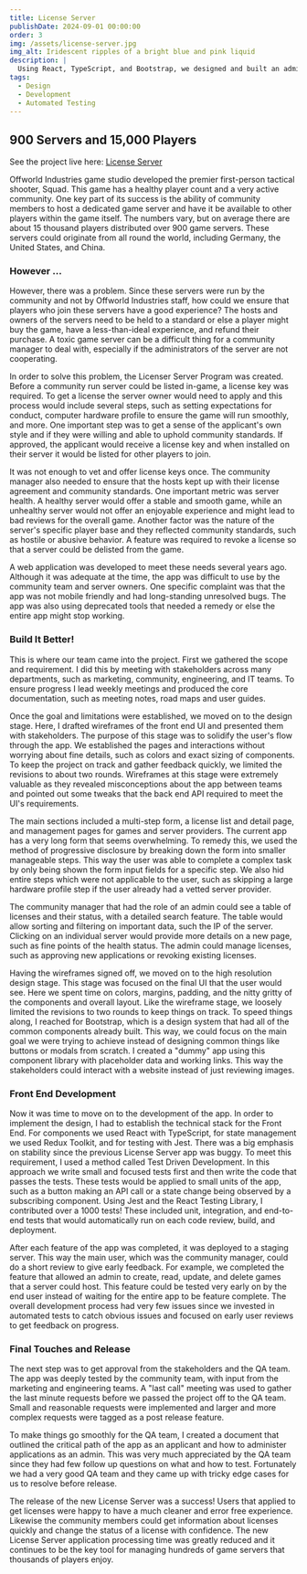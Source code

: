 ```yaml
---
title: License Server
publishDate: 2024-09-01 00:00:00
order: 3
img: /assets/license-server.jpg
img_alt: Iridescent ripples of a bright blue and pink liquid
description: |
  Using React, TypeScript, and Bootstrap, we designed and built an admin portal to manage 900+ game server licenses.
tags:
  - Design
  - Development
  - Automated Testing
---
```


## 900 Servers and 15,000 Players

See the project live here: <a href="https://license.offworldindustries.com/" target="_blank">License Server</a>

Offworld Industries game studio developed the premier first-person tactical shooter, Squad. This game has a healthy player count and a very active community. One key part of its success is the ability of community members to host a dedicated game server and have it be available to other players within the game itself. The numbers vary, but on average there are about 15 thousand players distributed over 900 game servers. These servers could originate from all round the world, including Germany, the United States, and China.

### However ...

However, there was a problem. Since these servers were run by the community and not by Offworld Industries staff, how could we ensure that players who join these servers have a good experience? The hosts and owners of the servers need to be held to a standard or else a player might buy the game, have a less-than-ideal experience, and refund their purchase. A toxic game server can be a difficult thing for a community manager to deal with, especially if the administrators of the server are not cooperating.

In order to solve this problem, the Licenser Server Program was created. Before a community run server could be listed in-game, a license key was required. To get a license the server owner would need to apply and this process would include several steps, such as setting expectations for conduct, computer hardware profile to ensure the game will run smoothly, and more. One important step was to get a sense of the applicant's own style and if they were willing and able to uphold community standards. If approved, the applicant would receive a license key and when installed on their server it would be listed for other players to join.

It was not enough to vet and offer license keys once. The community manager also needed to ensure that the hosts kept up with their license agreement and community standards. One important metric was server health. A healthy server would offer a stable and smooth game, while an unhealthy server would not offer an enjoyable experience and might lead to bad reviews for the overall game. Another factor was the nature of the server's specific player base and they reflected community standards, such as hostile or abusive behavior. A feature was required to revoke a license so that a server could be delisted from the game.

A web application was developed to meet these needs several years ago. Although it was adequate at the time, the app was difficult to use by the community team and server owners. One specific complaint was that the app was not mobile friendly and had long-standing unresolved bugs. The app was also using deprecated tools that needed a remedy or else the entire app might stop working.

### Build It Better!

This is where our team came into the project. First we gathered the scope and requirement. I did this by meeting with stakeholders across many departments, such as marketing, community, engineering, and IT teams. To ensure progress I lead weekly meetings and produced the core documentation, such as meeting notes, road maps and user guides.

Once the goal and limitations were established, we moved on to the design stage. Here, I drafted wireframes of the front end UI and presented them with stakeholders. The purpose of this stage was to solidify the user's flow through the app. We established the pages and interactions without worrying about fine details, such as colors and exact sizing of components. To keep the project on track and gather feedback quickly, we limited the revisions to about two rounds. Wireframes at this stage were extremely valuable as they revealed misconceptions about the app between teams and pointed out some tweaks that the back end API required to meet the UI's requirements.

The main sections included a multi-step form, a license list and detail page, and management pages for games and server providers. The current app has a very long form that seems overwhelming. To remedy this, we used the method of progressive disclosure by breaking down the form into smaller manageable steps. This way the user was able to complete a complex task by only being shown the form input fields for a specific step. We also hid entire steps which were not applicable to the user, such as skipping a large hardware profile step if the user already had a vetted server provider.

The community manager that had the role of an admin could see a table of licenses and their status, with a detailed search feature. The table would allow sorting and filtering on important data, such the IP of the server. Clicking on an individual server would provide more details on a new page, such as fine points of the health status. The admin could manage licenses, such as approving new applications or revoking existing licenses.

Having the wireframes signed off, we moved on to the high resolution design stage. This stage was focused on the final UI that the user would see. Here we spent time on colors, margins, padding, and the nitty gritty of the components and overall layout. Like the wireframe stage, we loosely limited the revisions to two rounds to keep things on track. To speed things along, I reached for Bootstrap, which is a design system that had all of the common components already built. This way, we could focus on the main goal we were trying to achieve instead of designing common things like buttons or modals from scratch. I created a "dummy" app using this component library with placeholder data and working links. This way the stakeholders could interact with a website instead of just reviewing images.

### Front End Development

Now it was time to move on to the development of the app. In order to implement the design, I had to establish the technical stack for the Front End. For components we used React with TypeScript, for state management we used Redux Toolkit, and for testing with Jest. There was a big emphasis on stability since the previous License Server app was buggy. To meet this requirement, I used a method called Test Driven Development. In this approach we write small and focused tests first and then write the code that passes the tests. These tests would be applied to small units of the app, such as a button making an API call or a state change being observed by a subscribing component. Using Jest and the React Testing Library, I contributed over a 1000 tests! These included unit, integration, and end-to-end tests that would automatically run on each code review, build, and deployment.

After each feature of the app was completed, it was deployed to a staging server. This way the main user, which was the community manager, could do a short review to give early feedback. For example, we completed the feature that allowed an admin to create, read, update, and delete games that a server could host. This feature could be tested very early on by the end user instead of waiting for the entire app to be feature complete. The overall development process had very few issues since we invested in automated tests to catch obvious issues and focused on early user reviews to get feedback on progress.

### Final Touches and Release

The next step was to get approval from the stakeholders and the QA team. The app was deeply tested by the community team, with input from the marketing and engineering teams. A "last call" meeting was used to gather the last minute requests before we passed the project off to the QA team. Small and reasonable requests were implemented and larger and more complex requests were tagged as a post release feature.

To make things go smoothly for the QA team, I created a document that outlined the critical path of the app as an applicant and how to administer applications as an admin. This was very much appreciated by the QA team since they had few follow up questions on what and how to test. Fortunately we had a very good QA team and they came up with tricky edge cases for us to resolve before release.

The release of the new License Server was a success! Users that applied to get licenses were happy to have a much cleaner and error free experience. Likewise the community members could get information about licenses quickly and change the status of a license with confidence. The new License Server application processing time was greatly reduced and it continues to be the key tool for managing hundreds of game servers that thousands of players enjoy.

